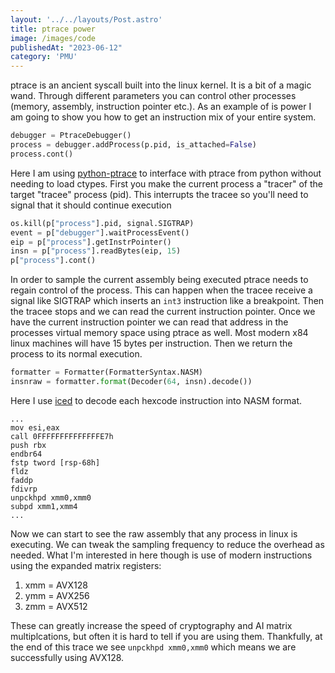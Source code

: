 ```yaml
---
layout: '../../layouts/Post.astro'
title: ptrace power
image: /images/code
publishedAt: "2023-06-12"
category: 'PMU'
---
```

ptrace is an ancient syscall built into the linux kernel. It is a bit of a magic wand. Through different parameters you can control other processes (memory, assembly, instruction pointer etc.). As an example of is power I am going to show you how to get an instruction mix of your entire system.

```python
debugger = PtraceDebugger()
process = debugger.addProcess(p.pid, is_attached=False)
process.cont()
```
Here I am using [python-ptrace](https://github.com/vstinner/python-ptrace) to interface with ptrace from python without needing to load ctypes. First you make the current process a "tracer" of the target "tracee" process (pid). This interrupts the tracee so you'll need to signal that it should continue execution
```python
os.kill(p["process"].pid, signal.SIGTRAP)
event = p["debugger"].waitProcessEvent()
eip = p["process"].getInstrPointer()
insn = p["process"].readBytes(eip, 15)
p["process"].cont()
```
In order to sample the current assembly being executed ptrace needs to regain control of the process. This can happen when the tracee receive a signal like SIGTRAP which inserts an `int3` instruction like a breakpoint. Then the tracee stops and we can read the current instruction pointer. Once we have the current instruction pointer we can read that address in the processes virtual memory space using ptrace as well. Most modern x84 linux machines will have 15 bytes per instruction. Then we return the process to its normal execution.
```python
formatter = Formatter(FormatterSyntax.NASM)
insnraw = formatter.format(Decoder(64, insn).decode())
```
Here I use [iced](https://github.com/icedland/iced) to decode each hexcode instruction into NASM format.
```
...
mov esi,eax
call 0FFFFFFFFFFFFFFE7h
push rbx
endbr64
fstp tword [rsp-68h]
fldz
faddp
fdivrp
unpckhpd xmm0,xmm0
subpd xmm1,xmm4
...
```
Now we can start to see the raw assembly that any process in linux is executing. We can tweak the sampling frequency to reduce the overhead as needed. What I'm interested in here though is use of modern instructions using the expanded matrix registers:

1. xmm = AVX128
2. ymm = AVX256
3. zmm = AVX512

These can greatly increase the speed of cryptography and AI matrix multiplcations, but often it is hard to tell if you are using them. Thankfully, at the end of this trace we see `unpckhpd xmm0,xmm0` which means we are successfully using AVX128.